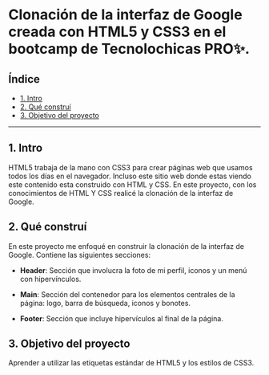 # Clonación de la interfaz de Google creada con HTML5 y CSS3 en el bootcamp de Tecnolochicas PRO✨.

## Índice
* [1. Intro](#)
* [2. Qué construí](#)
* [3. Objetivo del proyecto](#)

****

## 1. Intro
HTML5 trabaja de la mano con CSS3 para crear páginas web que usamos todos los días en el navegador. Incluso este sitio web donde estas viendo este contenido esta construido con HTML y CSS.
En este proyecto, con los conocimientos de HTML Y CSS realicé la clonación de la interfaz de Google.

## 2. Qué construí
En este proyecto me enfoqué en construir la clonación de la interfaz de Google.
Contiene las siguientes secciones:

* **Header**: Sección que involucra la foto de mi perfil, iconos y un menú con hipervínculos.

* **Main**: Sección del contenedor para los elementos centrales de la página: logo, barra de búsqueda, iconos y bonotes.

* **Footer**: Sección que incluye hipervículos al final de la página.

## 3. Objetivo del proyecto
Aprender a utilizar las etiquetas estándar de HTML5 y los estilos de CSS3.



